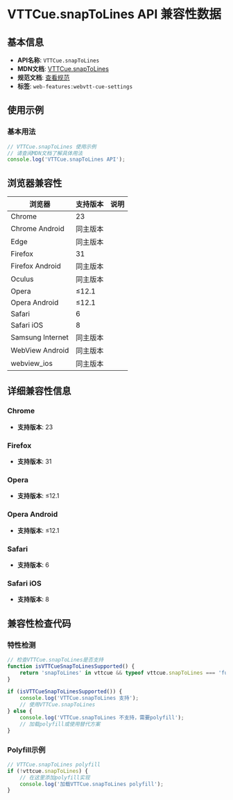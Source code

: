 # VTTCue.snapToLines API 兼容性数据

## 基本信息

- **API名称**: `VTTCue.snapToLines`
- **MDN文档**: [VTTCue.snapToLines](https://developer.mozilla.org/docs/Web/API/VTTCue/snapToLines)
- **规范文档**: [查看规范](https://w3c.github.io/webvtt/#dom-vttcue-snaptolines)
- **标签**: `web-features:webvtt-cue-settings`

## 使用示例

### 基本用法

```javascript
// VTTCue.snapToLines 使用示例
// 请查阅MDN文档了解具体用法
console.log('VTTCue.snapToLines API');
```

## 浏览器兼容性

| 浏览器 | 支持版本 | 说明 |
|--------|----------|------|
| Chrome | 23 |  |
| Chrome Android | 同主版本 |  |
| Edge | 同主版本 |  |
| Firefox | 31 |  |
| Firefox Android | 同主版本 |  |
| Oculus | 同主版本 |  |
| Opera | ≤12.1 |  |
| Opera Android | ≤12.1 |  |
| Safari | 6 |  |
| Safari iOS | 8 |  |
| Samsung Internet | 同主版本 |  |
| WebView Android | 同主版本 |  |
| webview_ios | 同主版本 |  |

## 详细兼容性信息

### Chrome

- **支持版本**: 23

### Firefox

- **支持版本**: 31

### Opera

- **支持版本**: ≤12.1

### Opera Android

- **支持版本**: ≤12.1

### Safari

- **支持版本**: 6

### Safari iOS

- **支持版本**: 8

## 兼容性检查代码

### 特性检测

```javascript
// 检查VTTCue.snapToLines是否支持
function isVTTCueSnapToLinesSupported() {
    return 'snapToLines' in vttcue && typeof vttcue.snapToLines === 'function';
}

if (isVTTCueSnapToLinesSupported()) {
    console.log('VTTCue.snapToLines 支持');
    // 使用VTTCue.snapToLines
} else {
    console.log('VTTCue.snapToLines 不支持，需要polyfill');
    // 加载polyfill或使用替代方案
}
```

### Polyfill示例

```javascript
// VTTCue.snapToLines polyfill
if (!vttcue.snapToLines) {
    // 在这里添加polyfill实现
    console.log('加载VTTCue.snapToLines polyfill');
}
```

